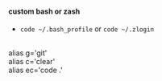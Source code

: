 #### custom bash or zash

- `code ~/.bash_profile` or `code ~/.zlogin`

<br />
alias g='git'
<br />
alias c='clear'
<br />
alias ec='code .'